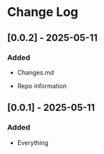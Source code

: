 # Change Log

## [0.0.2] - 2025-05-11

### Added

- Changes.md

- Repo information

## [0.0.1] - 2025-05-11

### Added

- Everything


